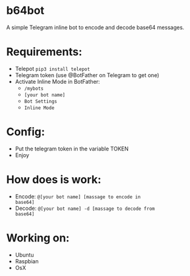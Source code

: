 # b64bot

A simple Telegram inline bot to encode and decode base64 messages.

# Requirements:

- Telepot <code>pip3 install telepot</code>
- Telegram token (use @BotFather on Telegram to get one)
- Activate Inline Mode in BotFather:
  - <code>/mybots</code>
  - <code>[your bot name]</code>
  - <code>Bot Settings</code>
  - <code>Inline Mode</code>

# Config:

- Put the telegram token in the variable TOKEN
- Enjoy

# How does is work:

- Encode: <code>@[your bot name] [massage to encode in base64]</code>
- Decode: <code>@[your bot name] -d [massage to decode from base64]</code>

# Working on:

- Ubuntu
- Raspbian
- OsX
